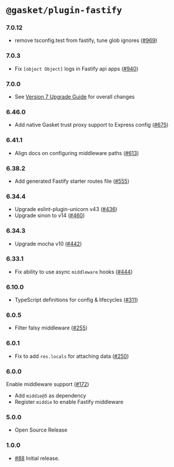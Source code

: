 # `@gasket/plugin-fastify`

### 7.0.12

- remove tsconfig.test from fastify, tune glob ignores ([#969])

### 7.0.3

- Fix `[object Object]` logs in Fastify api apps ([#940])

### 7.0.0

- See [Version 7 Upgrade Guide] for overall changes

### 6.46.0

- Add native Gasket trust proxy support to Express config ([#675])

### 6.41.1

- Align docs on configuring middleware paths ([#613])

### 6.38.2

- Add generated Fastify starter routes file ([#555])

### 6.34.4

- Upgrade eslint-plugin-unicorn v43 ([#436])
- Upgrade sinon to v14 ([#460])

### 6.34.3

- Upgrade mocha v10 ([#442])

### 6.33.1

- Fix ability to use async `middleware` hooks ([#444])

### 6.10.0

- TypeScript definitions for config & lifecycles ([#311])

### 6.0.5

- Filter falsy middleware ([#255])

### 6.0.1

- Fix to add `res.locals` for attaching data ([#250])

### 6.0.0

Enable middleware support ([#172])
- Add `middie@5` as dependency
- Register `middie` to enable Fastify middleware

### 5.0.0

- Open Source Release

### 1.0.0

- [#88] Initial release.


[Version 7 Upgrade Guide]: /docs/upgrade-to-7.md
[#88]: https://github.com/godaddy/gasket/pull/88
[#172]: https://github.com/godaddy/gasket/pull/172
[#250]: https://github.com/godaddy/gasket/pull/250
[#255]: https://github.com/godaddy/gasket/pull/255
[#311]: https://github.com/godaddy/gasket/pull/311
[#436]: https://github.com/godaddy/gasket/pull/436
[#444]: https://github.com/godaddy/gasket/pull/444
[#442]: https://github.com/godaddy/gasket/pull/442
[#460]: https://github.com/godaddy/gasket/pull/460
[#555]: https://github.com/godaddy/gasket/pull/555
[#613]: https://github.com/godaddy/gasket/pull/613
[#675]: https://github.com/godaddy/gasket/pull/675
[#940]: https://github.com/godaddy/gasket/pull/940
[#969]: https://github.com/godaddy/gasket/pull/969

